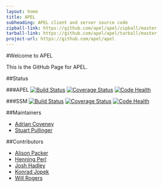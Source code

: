 ```yaml
---
layout: home
title: APEL
subheading: APEL client and server source code
zipball-link: https://github.com/apel/apel/zipball/master
tarball-link: https://github.com/apel/apel/tarball/master
project-url: https://github.com/apel/apel
---
```


#Welcome to APEL

This is the GitHub Page for APEL.

##Status

###APEL
[![Build Status](https://travis-ci.org/apel/apel.svg?branch=dev)](https://travis-ci.org/apel/apel)
[![Coverage Status](https://coveralls.io/repos/apel/apel/badge.png?branch=dev)](https://coveralls.io/r/apel/apel?branch=dev)
[![Code Health](https://landscape.io/github/apel/apel/dev/landscape.png)](https://landscape.io/github/apel/apel/dev)

###SSM
[![Build Status](https://travis-ci.org/apel/ssm.svg?branch=dev)](https://travis-ci.org/apel/ssm)
[![Coverage Status](https://coveralls.io/repos/apel/ssm/badge.png?branch=dev)](https://coveralls.io/r/apel/ssm?branch=dev)
[![Code Health](https://landscape.io/github/apel/ssm/dev/landscape.png)](https://landscape.io/github/apel/ssm/dev)

##Maintainers

- [Adrian Coveney](https://github.com/tofu-rocketry)
- [Stuart Pullinger](https://github.com/stuartpullinger)

##Contributors

- [Alison Packer](https://github.com/alisonpacker)
- [Henning Perl](https://github.com/hperl)
- [Josh Hadley](https://github.com/CJoriginal)
- [Konrad Jopek](https://github.com/kjopek)
- [Will Rogers](https://github.com/willrogers)
